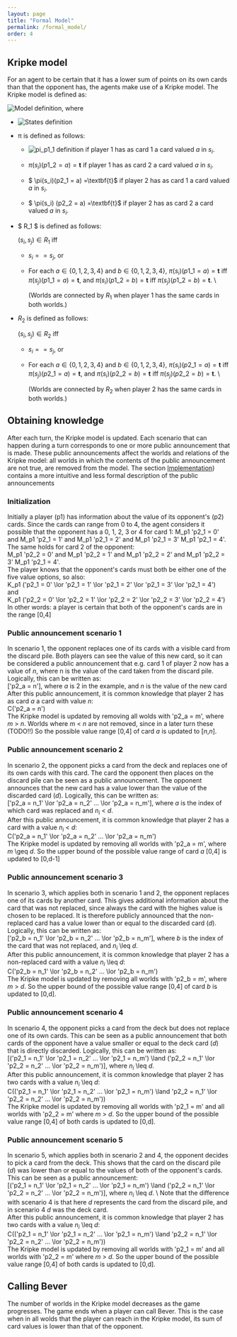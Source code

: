 ```yaml
---
layout: page
title: "Formal Model"
permalink: /formal_model/
order: 4
---
```

## Kripke model
For an agent to be certain that it has a lower sum of points on its own cards than that the opponent has, the agents 
make use of a Kripke model. The Kripke model is defined as: 


![Model definition](/images/Model_formula.png), where 

- ![States definition](/images/States_formula.png)

- π is defined as follows: 

  - ![pi_p1_1 definition](/images/pi_p1_1.png) if player 1 has as card 1 a card valued $a$ in $s_i$.

  -  $\pi (s_i)(p1\_2 = a) =\textbf{t}$ if player 1 has as card 2 a card valued $a$ in $s_i$.

  - $ \pi(s_i)(p2\_1 = a)  =\textbf{t}$ if player 2 has as card 1 a card valued $a$ in $s_i$.

  - $ \pi(s_i) (p2\_2 = a) =\textbf{t}$ if player 2 has as card 2 a card valued $a$ in $s_i$.

- $ R_1 $ is defined as follows: 

    $(s_i,s_j) \in R_1$ iff

  - $s_i==s_j$, or 

  - For each $a \in \{0,1,2,3,4\}$ and $b \in \{0,1,2,3,4\}$, $\pi (s_i) (p1\_1 = a)=\textbf{t}$ iff $\pi (s_j)(p1\_1 = a) =\textbf{t}$, and $\pi (s_i)(p1\_2 = b) =\textbf{t}$ iff $\pi (s_j) (p1\_2 = b) =\textbf{t}$. \\

    (Worlds are connected by $R_1$ when player 1 has the same cards in both worlds.)

- $R_2$ is defined as follows: 

    $(s_i,s_j) \in R_2$ iff

  - $s_i==s_j$, or 

  - For each $a \in \{0,1,2,3,4\}$ and $b \in \{0,1,2,3,4\}$, $\pi (s_i) (p2\_1 = a)=\textbf{t}$ iff $\pi (s_j)(p2\_1 = a) =\textbf{t}$, and $\pi (s_i)(p2\_2 = b) =\textbf{t}$ iff $\pi (s_j) (p2\_2 = b) =\textbf{t}$. \\

    (Worlds are connected by $R_2$ when player 2 has the same cards in both worlds.)

## Obtaining knowledge
After each turn, the Kripke model is updated. Each scenario that can happen during a turn corresponds to one or more 
public announcement that is made. These public announcements affect the worlds and relations of the Kripke model: all worlds
in which the contents of the public announcement are not true, are removed from the model. The section [Implementation](implementation.markdown))
contains a more intuitive and less formal description of the public announcements

### Initialization
Initially a player (p1) has information about the value of its opponent's (p2) cards. Since the cards can range from 0 to 4, 
the agent considers it possible that the opponent has a 0, 1, 2, 3 or 4 for card 1: 
M_p1 'p2_1 = 0' and M_p1 'p2_1 = 1' and M_p1 'p2_1 = 2' and M_p1 'p2_1 = 3' M_p1 'p2_1 = 4'.\
The same holds for card 2 of the opponent:\
M_p1 'p2_2 = 0' and M_p1 'p2_2 = 1' and M_p1 'p2_2 = 2' and M_p1 'p2_2 = 3' M_p1 'p2_1 = 4'.\
The player knows that the opponent's cards must both be either one of the five value options, so also:\
K_p1 ('p2_1 = 0' \lor 'p2_1 = 1' \lor 'p2_1 = 2' \lor 'p2_1 = 3' \lor 'p2_1 = 4') \
and \
K_p1 ('p2_2 = 0' \lor 'p2_2 = 1' \lor 'p2_2 = 2' \lor 'p2_2 = 3' \lor 'p2_2 = 4') \
In other words: a player is certain that both of the opponent's cards are in the range [0,4]

### Public announcement scenario 1
In scenario 1, the opponent replaces one of its cards with a visible card 
from the discard pile. Both players can see the value of this new card, so it can be considered a public announcement
that e.g. card 1 of player 2 now has a value of $n$, where n is the value of the card taken from the discard pile.\
Logically, this can be written as: \
['p2_a = n'], where $a$ is 2 in the example, and $n$ is the value of the new card \
After this public announcement, it is common knowledge that player 2 has as card $a$ a card with value $n$:\
C('p2_a = n')\
The Kripke model is updated by removing all wolds with 'p2_a = m', where $m$ > $n$. Worlds where $m$ < $n$ are not removed, since 
in a later turn these (TODO!!) So the possible value range [0,4] of card $a$ is updated to [$n$,$n$].

### Public announcement scenario 2
In scenario 2, the opponent picks a card from the deck and replaces one of its own cards with this card. The card the opponent
then places on the discard pile can be seen as a public announcement. The opponent announces that the new card has a value
lower than the value of the discarded card ($d$). Logically, this can be written as:\
['p2_a = n_1' \lor 'p2_a = n_2' ... \lor 'p2_a = n_m'], where $a$ is the index of which card was replaced and $n_i$ < $d$. \
After this public announcement, it is common knowledge that player 2 has a card with a value $n_i$ < $d$: \
C('p2_a = n_1' \lor 'p2_a = n_2' ... \lor 'p2_a = n_m')\
The Kripke model is updated by removing all worlds with 'p2_a = m', where $m$ \geq $d$. So the upper bound of the possible
value range of card $a$ [0,4] is updated to [0,d-1]

### Public announcement scenario 3
In scenario 3, which applies both in scenario 1 and 2, the opponent replaces one of its cards by another card. This
gives additional information about the card that was not replaced, since always the card with the highes value is chosen
to be replaced. It is therefore publicly announced that the non-replaced card has a value lower than or equal to the
discarded card ($d$). Logically, this can be written as:\
['p2_b = n_1' \lor 'p2_b = n_2' ... \lor 'p2_b = n_m'], where $b$ is the index of the card that was not replaced, and 
$n_i$ \leq $d$. \
After this public announcement, it is common knowledge that player 2 has a non-replaced card with a value $n_i$ \leq $d$:\
C('p2_b = n_1' \lor 'p2_b = n_2' ... \lor 'p2_b = n_m')\
The Kripke model is updated by removing all worlds with 'p2_b = m', where $m$ > $d$. So the upper bound of the possible
value range [0,4] of card $b$ is updated to [0,d].

### Public announcement scenario 4
In scenario 4, the opponent picks a card from the deck but does not replace one of its own cards. This can be seen as
a public announcement that both cards of the opponent have a value smaller or equal to the deck card ($d$) that is directly
discarded. Logically, this can be written as:\
[('p2_1 = n_1' \lor 'p2_1 = n_2' ... \lor 'p2_1 = n_m') \land ('p2_2 = n_1' \lor 'p2_2 = n_2' ... \lor 'p2_2 = n_m')],
where $n_i$ \leq $d$. \
After this public announcement, it is common knowledge that player 2 has two cards with a value $n_i$ \leq $d$:\
C(('p2_1 = n_1' \lor 'p2_1 = n_2' ... \lor 'p2_1 = n_m') \land 'p2_2 = n_1' \lor 'p2_2 = n_2' ... \lor 'p2_2 = n_m'))\
The Kripke model is updated by removing all worlds with 'p2_1 = m' and all worlds with 'p2_2 = m'
where $m$ > $d$. So the upper bound of the possible value range [0,4] of both cards is updated to [0,d].

### Public announcement scenario 5
In scenario 5, which applies both in scenario 2 and 4, the opponent decides to pick a card from the deck. This shows that
the card on the discard pile ($d$) was lower than or equal to the values of both of the opponent's cards. This can
be seen as a public announcement:\
[('p2_1 = n_1' \lor 'p2_1 = n_2' ... \lor 'p2_1 = n_m') \land ('p2_2 = n_1' \lor 'p2_2 = n_2' ... \lor 'p2_2 = n_m')],
where $n_i$ \leq $d$. \ 
Note that the difference with scenario 4 is that here $d$ represents the card from the discard pile, and in scenario 4 $d$ 
was the deck card.\
After this public announcement, it is common knowledge that player 2 has two cards with a value $n_i$ \leq $d$:\
C(('p2_1 = n_1' \lor 'p2_1 = n_2' ... \lor 'p2_1 = n_m') \land 'p2_2 = n_1' \lor 'p2_2 = n_2' ... \lor 'p2_2 = n_m'))\
The Kripke model is updated by removing all worlds with 'p2_1 = m' and all worlds with 'p2_2 = m'
where $m$ > $d$. So the upper bound of the possible value range [0,4] of both cards is updated to [0,d].

## Calling Bever
The number of worlds in the Kripke model decreases as the game progresses. The game ends when a player can call Bever. 
This is the case when in all wolds that the player can reach in the Kripke model, its sum of card values is lower
than that of the opponent.